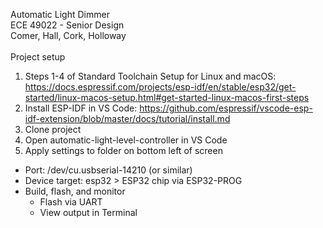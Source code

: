 Automatic Light Dimmer
\
ECE 49022 - Senior Design
\
Comer, Hall, Cork, Holloway
\
\
Project setup
1. Steps 1-4 of Standard Toolchain Setup for Linux and macOS: https://docs.espressif.com/projects/esp-idf/en/stable/esp32/get-started/linux-macos-setup.html#get-started-linux-macos-first-steps
2. Install ESP-IDF in VS Code: https://github.com/espressif/vscode-esp-idf-extension/blob/master/docs/tutorial/install.md
3. Clone project
4. Open automatic-light-level-controller in VS Code
5. Apply settings to folder on bottom left of screen
- Port: /dev/cu.usbserial-14210 (or similar)
- Device target: esp32 > ESP32 chip via ESP32-PROG
- Build, flash, and monitor
  - Flash via UART
  - View output in Terminal
